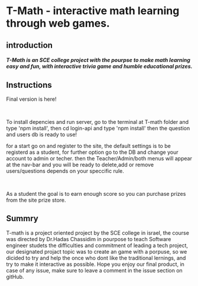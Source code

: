 <h1>T-Math - interactive math learning through web games.</h1>
<div>
  <h2>introduction</h2>
  <h5> T-Math is an SCE college project with the pourpse to make math learning easy and fun, with interactive trivia game and humble educational prizes. </h5>
  
  <h2> Instructions </h2>
    <p>Final version is here! </p>
    <br>
    <p>To install depencies and run server, go to the terminal at T-math folder and type 'npm install', then cd login-api and type 'npm install' then the question and users db is ready to use! </p>
    <p>for a start go on and register to the site, the default settings is to be registerd as a student, for further option go to the DB and change your account to admin or techer. then the Teacher/Admin/both menus will appear at the nav-bar and you will be ready to delete,add or remove users/questions depends on your speccific rule.</p> <br>
    <p>As a student the goal is to earn enough score so you can purchase prizes from the site prize store.</p>

  <h2> Summry </h2>
  <p>T-math is a project oriented project by the SCE college in israel, the course was directed by Dr.Hadas Chassidim in pourpose to teach Software engineer studets the difficulties and commitment of leading a tech project, our designated projact topic was to create an game with a porpuse, so we dicided to try and help the once who dont like the traditional lernings, and try to make it interactive as possible.
  Hope you enjoy our final product, in case of any issue, make sure to leave a comment in the issue section on gitHub. </p>
    
</div>
